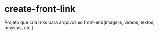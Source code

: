# create-front-link
Projeto que cria links para arquivos no front-end(imagens, vídeos, textos, musicas, etc.)
